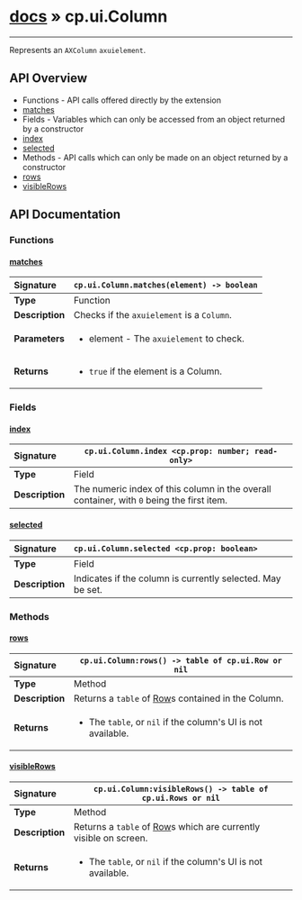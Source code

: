 # [docs](index.md) » cp.ui.Column
---

Represents an `AXColumn` `axuielement`.

## API Overview
* Functions - API calls offered directly by the extension
 * [matches](#matches)
* Fields - Variables which can only be accessed from an object returned by a constructor
 * [index](#index)
 * [selected](#selected)
* Methods - API calls which can only be made on an object returned by a constructor
 * [rows](#rows)
 * [visibleRows](#visiblerows)

## API Documentation

### Functions

#### [matches](#matches)
| <span style="float: left;">**Signature**</span> | <span style="float: left;">`cp.ui.Column.matches(element) -> boolean` </span>                                                          |
| -----------------------------------------------------|---------------------------------------------------------------------------------------------------------|
| **Type**                                             | Function |
| **Description**                                      | Checks if the `axuielement` is a `Column`. |
| **Parameters**                                       | <ul><li>element - The <code>axuielement</code> to check.</li></ul> |
| **Returns**                                          | <ul><li><code>true</code> if the element is a Column.</li></ul> |

### Fields

#### [index](#index)
| <span style="float: left;">**Signature**</span> | <span style="float: left;">`cp.ui.Column.index <cp.prop: number; read-only>` </span>                                                          |
| -----------------------------------------------------|---------------------------------------------------------------------------------------------------------|
| **Type**                                             | Field |
| **Description**                                      | The numeric index of this column in the overall container, with `0` being the first item. |

#### [selected](#selected)
| <span style="float: left;">**Signature**</span> | <span style="float: left;">`cp.ui.Column.selected <cp.prop: boolean>` </span>                                                          |
| -----------------------------------------------------|---------------------------------------------------------------------------------------------------------|
| **Type**                                             | Field |
| **Description**                                      | Indicates if the column is currently selected. May be set. |

### Methods

#### [rows](#rows)
| <span style="float: left;">**Signature**</span> | <span style="float: left;">`cp.ui.Column:rows() -> table of cp.ui.Row or nil` </span>                                                          |
| -----------------------------------------------------|---------------------------------------------------------------------------------------------------------|
| **Type**                                             | Method |
| **Description**                                      | Returns a `table` of [Row](cp.ui.Row.md)s contained in the Column. |
| **Returns**                                          | <ul><li>The <code>table</code>, or <code>nil</code> if the column's UI is not available.</li></ul> |

#### [visibleRows](#visiblerows)
| <span style="float: left;">**Signature**</span> | <span style="float: left;">`cp.ui.Column:visibleRows() -> table of cp.ui.Rows or nil` </span>                                                          |
| -----------------------------------------------------|---------------------------------------------------------------------------------------------------------|
| **Type**                                             | Method |
| **Description**                                      | Returns a `table` of [Row](cp.ui.Row.md)s which are currently visible on screen. |
| **Returns**                                          | <ul><li>The <code>table</code>, or <code>nil</code> if the column's UI is not available.</li></ul> |


